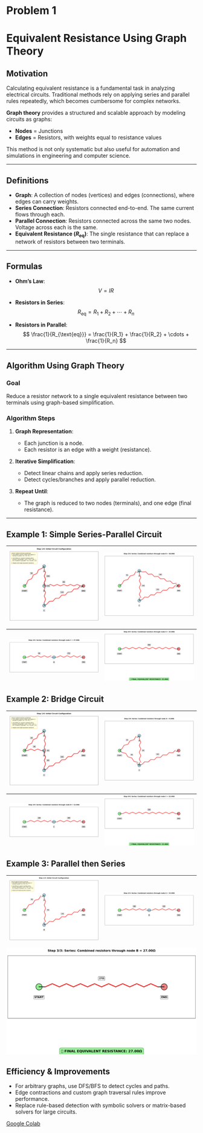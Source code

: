 # Problem 1

#  Equivalent Resistance Using Graph Theory

## Motivation

Calculating equivalent resistance is a fundamental task in analyzing electrical circuits. Traditional methods rely on applying series and parallel rules repeatedly, which becomes cumbersome for complex networks.

**Graph theory** provides a structured and scalable approach by modeling circuits as graphs:
- **Nodes** = Junctions
- **Edges** = Resistors, with weights equal to resistance values

This method is not only systematic but also useful for automation and simulations in engineering and computer science.

---

##  Definitions

- **Graph**: A collection of nodes (vertices) and edges (connections), where edges can carry weights.
- **Series Connection**: Resistors connected end-to-end. The same current flows through each.
- **Parallel Connection**: Resistors connected across the same two nodes. Voltage across each is the same.
- **Equivalent Resistance ($R_{\text{eq}}$)**: The single resistance that can replace a network of resistors between two terminals.

---

##  Formulas

- **Ohm’s Law**:  
  $$ V = IR $$

- **Resistors in Series**:  
  $$ R_{\text{eq}} = R_1 + R_2 + \cdots + R_n $$

- **Resistors in Parallel**:  
  $$ \frac{1}{R_{\text{eq}}} = \frac{1}{R_1} + \frac{1}{R_2} + \cdots + \frac{1}{R_n} $$

---

##  Algorithm Using Graph Theory

###  Goal

Reduce a resistor network to a single equivalent resistance between two terminals using graph-based simplification.

###  Algorithm Steps

1. **Graph Representation**:
   - Each junction is a node.
   - Each resistor is an edge with a weight (resistance).

2. **Iterative Simplification**:
   - Detect linear chains and apply series reduction.
   - Detect cycles/branches and apply parallel reduction.

3. **Repeat Until**:
   - The graph is reduced to two nodes (terminals), and one edge (final resistance).


---



## Example 1: Simple Series-Parallel Circuit

![alt text](image.png) |![alt text](image-1.png) |
  |:-------------------------:|:-------------------------:|

![alt text](image-2.png) |![alt text](image-3.png) |
  |:-------------------------:|:-------------------------:|

## Example 2: Bridge Circuit

![alt text](image-4.png) |![alt text](image-5.png) |
  |:-------------------------:|:-------------------------:|

![alt text](image-6.png) |![alt text](image-7.png) |
  |:-------------------------:|:-------------------------:|

## Example 3: Parallel then Series

![alt text](image-8.png) |![alt text](image-9.png) |
  |:-------------------------:|:-------------------------:|

![alt text](image-10.png)

##  Efficiency & Improvements

* For arbitrary graphs, use DFS/BFS to detect cycles and paths.
* Edge contractions and custom graph traversal rules improve performance.
* Replace rule-based detection with symbolic solvers or matrix-based solvers for large circuits.


 [Google Colab](https://colab.research.google.com/drive/1obDQDzBjN9ApNuOBuXs4oTD1PMvoBug0?usp=sharing)